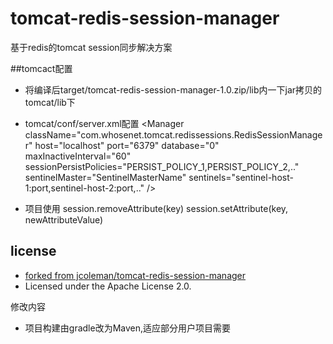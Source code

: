 tomcat-redis-session-manager
============================

基于redis的tomcat session同步解决方案


##tomcact配置

* 将编译后target/tomcat-redis-session-manager-1.0.zip/lib内一下jar拷贝的tomcat/lib下

* tomcat/conf/server.xml配置
         <Valve className="com.whosenet.tomcat.redissessions.RedisSessionHandlerValve" />
         <Manager className="com.whosenet.tomcat.redissessions.RedisSessionManager"
             host="localhost" <!-- optional: defaults to "localhost" -->
             port="6379" <!-- optional: defaults to "6379" -->
             database="0" <!-- optional: defaults to "0" -->
             maxInactiveInterval="60" <!-- optional: defaults to "60" (in seconds) -->
             sessionPersistPolicies="PERSIST_POLICY_1,PERSIST_POLICY_2,.." <!-- optional -->
             sentinelMaster="SentinelMasterName" <!-- optional -->
             sentinels="sentinel-host-1:port,sentinel-host-2:port,.." <!-- optional --> />

* 项目使用
     session.removeAttribute(key)
     session.setAttribute(key, newAttributeValue)

## license
* [forked from jcoleman/tomcat-redis-session-manager](http://github.com/jcoleman/tomcat-redis-session-manager)
* Licensed under the Apache License 2.0.

修改内容
* 项目构建由gradle改为Maven,适应部分用户项目需要


